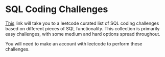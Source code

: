 # SQL Coding Challenges
[This](https://leetcode.com/studyplan/top-sql-50/) link will take you to a leetcode curated list of SQL coding challenges based on different pieces of SQL functionality. This collection is primarily easy challenges, with some medium and hard options spread throughout.

You will need to make an account with leetcode to perform these challenges.